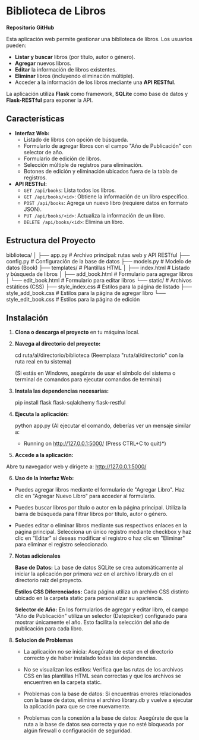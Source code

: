 # Biblioteca de Libros

**Repositorio GitHub**



Esta aplicación web permite gestionar una biblioteca de libros. Los usuarios pueden:
- **Listar y buscar** libros (por título, autor o género).
- **Agregar** nuevos libros.
- **Editar** la información de libros existentes.
- **Eliminar** libros (incluyendo eliminación múltiple).
- Acceder a la información de los libros mediante una **API RESTful**.

La aplicación utiliza **Flask** como framework, **SQLite** como base de datos y **Flask-RESTful** para exponer la API.

## Características

- **Interfaz Web:**
  - Listado de libros con opción de búsqueda.
  - Formulario de agregar libros con el campo "Año de Publicación" con selector de año.
  - Formulario de edición de libros.
  - Selección múltiple de registros para eliminación.
  - Botones de edición y eliminación ubicados fuera de la tabla de registros.
- **API RESTful:**
  - `GET /api/books`: Lista todos los libros.
  - `GET /api/books/<id>`: Obtiene la información de un libro específico.
  - `POST /api/books`: Agrega un nuevo libro (requiere datos en formato JSON).
  - `PUT /api/books/<id>`: Actualiza la información de un libro.
  - `DELETE /api/books/<id>`: Elimina un libro.

## Estructura del Proyecto

biblioteca/ │
 ├── app.py # Archivo principal: rutas web y API RESTful 
 ├── config.py # Configuración de la base de datos 
 ├── models.py # Modelo de datos (Book) 
 ├── templates/ # Plantillas HTML 
 │ ├── index.html # Listado y búsqueda de libros 
 │ ├── add_book.html # Formulario para agregar libros  
 │ └── edit_book.html # Formulario para editar libros 
 └── static/ # Archivos estáticos (CSS) 
    ├── style_index.css # Estilos para la página de listado 
    ├── style_add_book.css # Estilos para la página de agregar libro 
    └── style_edit_book.css # Estilos para la página de edición


## Instalación

1. **Clona o descarga el proyecto** en tu máquina local.

2. **Navega al directorio del proyecto:**

    cd ruta/al/directorio/biblioteca
    (Reemplaza "ruta/al/directorio" con la ruta real en tu sistema)

    (Si estás en Windows, asegúrate de usar el símbolo del sistema o
    terminal de comandos para ejecutar comandos de terminal)

3. **Instala las dependencias necesarias:**

    pip install flask flask-sqlalchemy flask-restful

4. **Ejecuta la aplicación:**

    python app.py
    (Al ejecutar el comando, deberías ver un mensaje similar a:
     * Running on http://127.0.0.1:5000/ (Press CTRL+C to quit)*)

5. **Accede a la aplicación:**

Abre tu navegador web y dirígete a:
http://127.0.0.1:5000/

6. **Uso de la Interfaz Web:**
- Puedes agregar libros mediante el formulario de "Agregar Libro".
    Haz clic en "Agregar Nuevo Libro" para acceder al formulario.

- Puedes buscar libros por título o autor en la página principal.
    Utiliza la barra de búsqueda para filtrar libros por título, autor o género.

- Puedes editar o eliminar libros mediante sus respectivos enlaces en la página principal.
    Selecciona un único registro mediante checkbox y haz clic en "Editar" si deseas modificar el registro o
    haz clic en "Eliminar" para eliminar el registro seleccionado.

7. **Notas adicionales**

    **Base de Datos:**
    La base de datos SQLite se crea automáticamente al iniciar la aplicación por primera vez en el archivo library.db en el directorio raíz del proyecto.

    **Estilos CSS Diferenciados:**
    Cada página utiliza un archivo CSS distinto ubicado en la carpeta static para personalizar su apariencia.

    **Selector de Año:**
    En los formularios de agregar y editar libro, el campo "Año de Publicación" utiliza un selector (Datepicker) configurado para mostrar únicamente el año.
    Esto facilita la selección del año de publicación para cada libro.

8. **Solucion de Problemas**

    - La aplicación no se inicia:
        Asegúrate de estar en el directorio correcto y de haber instalado todas las dependencias.

    - No se visualizan los estilos:
        Verifica que las rutas de los archivos CSS en las plantillas HTML sean correctas y que los archivos se encuentren en la carpeta static.

    - Problemas con la base de datos:
        Si encuentras errores relacionados con la base de datos, elimina el archivo library.db y vuelve a ejecutar la aplicación para que se cree nuevamente.

    - Problemas con la conexión a la base de datos:
        Asegúrate de que la ruta a la base de datos sea correcta y que no
        esté bloqueada por algún firewall o configuración de seguridad.

    